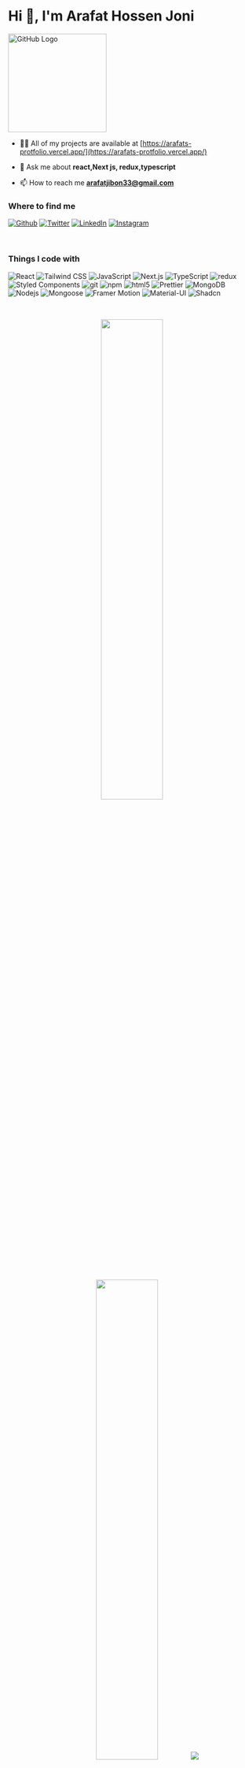 <h1>Hi 👋, I'm Arafat Hossen Joni</h1>
<img src="https://i.ibb.co/WBxdtDY/1.png" alt="GitHub Logo" width="full" height="200">



- 👨‍💻 All of my projects are available at [https://arafats-protfolio.vercel.app/](https://arafats-protfolio.vercel.app/)

- 💬 Ask me about **react,Next js, redux,typescript**

- 📫 How to reach me **arafatjibon33@gmail.com**
  

<h3>Where to find me</h3>
<p><a href="https://github.com/arafat717" target="_blank"><img alt="Github" src="https://img.shields.io/badge/GitHub-%2312100E.svg?&style=for-the-badge&logo=Github&logoColor=white" /></a> <a href="https://twitter.com/arafatjibon9" target="_blank"><img alt="Twitter" src="https://img.shields.io/badge/twitter-%231DA1F2.svg?&style=for-the-badge&logo=twitter&logoColor=white" /></a> <a href="https://www.linkedin.com/in/arafat-hossen-joni-1931a5291/" target="_blank"><img alt="LinkedIn" src="https://img.shields.io/badge/linkedin-%230077B5.svg?&style=for-the-badge&logo=linkedin&logoColor=white" /></a> <a href="https://www.instagram.com/arafatjibon.arafatjibon/" target="_blank"><img alt="Instagram" src="https://img.shields.io/badge/Instagram-%23E4405F.svg?&style=for-the-badge&logo=instagram&logoColor=white" /></a>
</p>


<br/>
<h3>Things I code with</h3>
<p>
  <img alt="React" src="https://img.shields.io/badge/-React-45b8d8?style=flat-square&logo=react&logoColor=white" />
  <img alt="Tailwind CSS" src="https://img.shields.io/badge/-Tailwind_CSS-38B2AC?style=flat-square&logo=tailwind-css&logoColor=white" />
  <img alt="JavaScript" src="https://img.shields.io/badge/-JavaScript-F7DF1E?style=flat-square&logo=javascript&logoColor=black" />
  <img alt="Next.js" src="https://img.shields.io/badge/-Next.js-000000?style=flat-square&logo=next.js&logoColor=white" />
  <img alt="TypeScript" src="https://img.shields.io/badge/-TypeScript-007ACC?style=flat-square&logo=typescript&logoColor=white" />
  <img alt="redux" src="https://img.shields.io/badge/-Redux-764ABC?style=flat-square&logo=redux&logoColor=white" />
  <img alt="Styled Components" src="https://img.shields.io/badge/-Styled_Components-db7092?style=flat-square&logo=styled-components&logoColor=white" />
  <img alt="git" src="https://img.shields.io/badge/-Git-F05032?style=flat-square&logo=git&logoColor=white" />
  <img alt="npm" src="https://img.shields.io/badge/-NPM-CB3837?style=flat-square&logo=npm&logoColor=white" />
  <img alt="html5" src="https://img.shields.io/badge/-HTML5-E34F26?style=flat-square&logo=html5&logoColor=white" />
  <img alt="Prettier" src="https://img.shields.io/badge/-Prettier-F7B93E?style=flat-square&logo=prettier&logoColor=white" />
  <img alt="MongoDB" src="https://img.shields.io/badge/-MongoDB-13aa52?style=flat-square&logo=mongodb&logoColor=white" />
  <img alt="Nodejs" src="https://img.shields.io/badge/-Nodejs-43853d?style=flat-square&logo=Node.js&logoColor=white" />
  <img alt="Mongoose" src="https://img.shields.io/badge/-Mongoose-47A248?style=flat-square&logo=mongoose&logoColor=white" />
  <img alt="Framer Motion" src="https://img.shields.io/badge/-Framer_Motion-0055FF?style=flat-square&logo=framer&logoColor=white" />
<img alt="Material-UI" src="https://img.shields.io/badge/-Material_UI-0081CB?style=flat-square&logo=material-ui&logoColor=white" />
<img alt="Shadcn" src="https://img.shields.io/badge/-Shadcn-DB7093?style=flat-square" />
</p>

<br/>

<p align="center">
  <img height="50%" width="auto" src ="https://github-readme-stats.vercel.app/api?username=vinitshahdeo&show_icons=true&count_private=true&theme=darcula&hide_border=true&hide=issues,contribs&bg_color=00000000">
  <img height="50%" width="auto" src ="https://github-readme-stats.vercel.app/api/top-langs/?username=vinitshahdeo&layout=compact&hide_border=true&theme=darcula&bg_color=00000000&langs_count=6&hide=jupyter%20notebook,tex,css,php&exclude_repo=Pacman-AI">
  <img src ="https://github-readme-streak-stats.herokuapp.com?user=vinitshahdeo&theme=darcula&hide_border=true&background=FFFFFF00">
  <br>
  <br>
  <a href="https://www.buymeacoffee.com/vinitshahdeo"> <img align="center" src="https://cdn.buymeacoffee.com/buttons/v2/default-orange.png" height="50" width="210" alt="aveek.saha" /></a>
</p>
  
<h3 align="left">GitHub stats</h3>

<p><img align="left" src="https://github-readme-stats.vercel.app/api/top-langs?username=arafat717&show_icons=true&locale=en&layout=compact" alt="arafat717" /></p>

<p>&nbsp;<img align="center" src="https://github-readme-stats.vercel.app/api?username=arafat717&show_icons=true&locale=en" alt="arafat717" /></p>

<p><img align="center" src="https://github-readme-streak-stats.herokuapp.com/?user=arafat717&" alt="arafat717" /></p>


